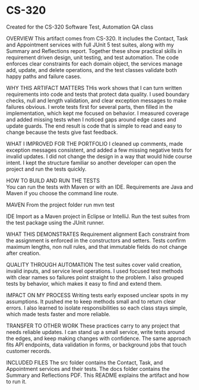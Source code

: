 # CS-320
Created for the CS-320 Software Test, Automation QA class

OVERVIEW
This artifact comes from CS-320. It includes the Contact, Task and Appointment services with full JUnit 5 test suites, along with my Summary and Reflections report. Together these show practical skills in requirement driven design, unit testing, and test automation. The code enforces clear constraints for each domain object, the services manage add, update, and delete operations, and the test classes validate both happy paths and failure cases.

WHY THIS ARTIFACT MATTERS
THis work shows that I can turn written requirements into code and tests that protect data quality. I used boundary checks, null and length validation, and clear exception messages to make failures obvious. I wrote tests first for several parts, then filled in the implementation, which kept me focused on behavior. I measured coverage and added missing tests when I noticed gaps around edge cases and update guards. The end result is code that is simple to read and easy to change because the tests give fast feedback.

WHAT I IMPROVED FOR THE PORTFOLIO
I cleaned up comments, made exception messages consistent, and added a few missing negative tests for invalid updates. I did not change the design in a way that would hide course intent. I kept the structure familiar so another developer can open the project and run the tests quickly. 

HOW TO BUILD AND RUN THE TESTS  
You can run the tests with Maven or with an IDE. Requirements are Java and Maven if you choose the command line route.

MAVEN
From the project folder run mvn test

IDE 
Import as a Maven project in Eclipse or IntelliJ. Run the test suites from the test package using the JUnit runner.

WHAT THIS DEMONSTRATES
Requirement alignment
Each constraint from the assignment is enforced in the constructors and setters. Tests confirm maximum lengths, non null rules, and that immutable fields do not change after creation.

QUALITY THROUGH AUTOMATION
The test suites cover valid creation, invalid inputs, and service level operations. I used focused test methods with clear names so failures point straight to the problem. I also grouped tests by behavior, which makes it easy to find and extend them.

IMPACT ON MY PROCESS
Writing tests early exposed unclear spots in my assumptions. It pushed me to keep methods small and to return clear errors. I also learned to isolate responsibilities so each class stays simple, which made tests faster and more reliable.

TRANSFER TO OTHER WORK
These practices carry to any project that needs reliable updates. I can stand up a small service, write tests around the edges, and keep making changes with confidence. The same approach fits API endpoints, data validation in forms, or background jobs that touch customer records.

INCLUDED FILES
The src folder contains the Contact, Task, and Appointment services and their tests. The docs folder contains the Summary and Reflections PDF. This README explains the artifact and how to run it.
